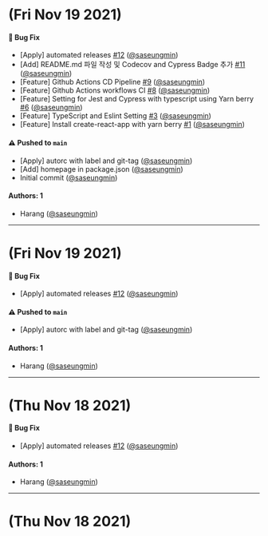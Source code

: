 # (Fri Nov 19 2021)

#### 🐛 Bug Fix

- [Apply] automated releases [#12](https://github.com/saseungmin/yarn-berry-example/pull/12) ([@saseungmin](https://github.com/saseungmin))
- [Add] README.md 파일 작성 및 Codecov and Cypress Badge 추가 [#11](https://github.com/saseungmin/yarn-berry-example/pull/11) ([@saseungmin](https://github.com/saseungmin))
- [Feature] Github Actions CD Pipeline [#9](https://github.com/saseungmin/yarn-berry-example/pull/9) ([@saseungmin](https://github.com/saseungmin))
- [Feature] Github Actions workflows CI [#8](https://github.com/saseungmin/yarn-berry-example/pull/8) ([@saseungmin](https://github.com/saseungmin))
- [Feature] Setting for Jest and Cypress with typescript using Yarn berry [#6](https://github.com/saseungmin/yarn-berry-example/pull/6) ([@saseungmin](https://github.com/saseungmin))
- [Feature] TypeScript and Eslint Setting [#3](https://github.com/saseungmin/yarn-berry-example/pull/3) ([@saseungmin](https://github.com/saseungmin))
- [Feature] Install create-react-app with yarn berry [#1](https://github.com/saseungmin/yarn-berry-example/pull/1) ([@saseungmin](https://github.com/saseungmin))

#### ⚠️ Pushed to `main`

- [Apply] autorc with label and git-tag ([@saseungmin](https://github.com/saseungmin))
- [Add] homepage in package.json ([@saseungmin](https://github.com/saseungmin))
- Initial commit ([@saseungmin](https://github.com/saseungmin))

#### Authors: 1

- Harang ([@saseungmin](https://github.com/saseungmin))

---

# (Fri Nov 19 2021)

#### 🐛 Bug Fix

- [Apply] automated releases [#12](https://github.com/saseungmin/yarn-berry-example/pull/12) ([@saseungmin](https://github.com/saseungmin))

#### ⚠️ Pushed to `main`

- [Apply] autorc with label and git-tag ([@saseungmin](https://github.com/saseungmin))

#### Authors: 1

- Harang ([@saseungmin](https://github.com/saseungmin))

---

# (Thu Nov 18 2021)

#### 🐛 Bug Fix

- [Apply] automated releases [#12](https://github.com/saseungmin/yarn-berry-example/pull/12) ([@saseungmin](https://github.com/saseungmin))

#### Authors: 1

- Harang ([@saseungmin](https://github.com/saseungmin))

---

# (Thu Nov 18 2021)


